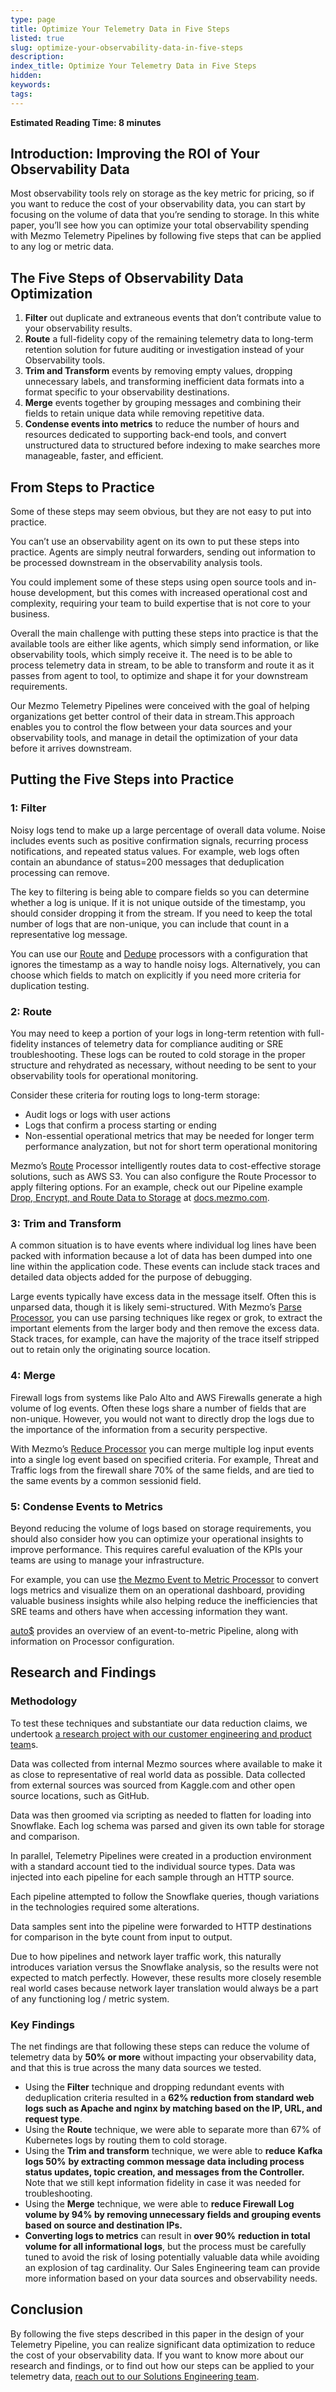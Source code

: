 ```yaml
---
type: page
title: Optimize Your Telemetry Data in Five Steps
listed: true
slug: optimize-your-observability-data-in-five-steps
description: 
index_title: Optimize Your Telemetry Data in Five Steps
hidden: 
keywords: 
tags: 
---
```


**Estimated Reading Time: 8 minutes**

## Introduction: Improving the ROI of Your Observability Data

Most observability tools rely on storage as the key metric for pricing, so if you want to reduce the cost of your observability data, you can start by focusing on the volume of data that you’re sending to storage. In this white paper, you’ll see how you can optimize your total observability spending with Mezmo Telemetry Pipelines by following five steps that can be applied to any log or metric data. 

## The Five Steps of Observability Data Optimization

1. **Filter** out duplicate and extraneous events that don’t contribute value to your observability results.
2. **Route** a full-fidelity copy of the remaining telemetry data to long-term retention solution for future auditing or investigation instead of your Observability tools.
3. **Trim and Transform** events by removing empty values, dropping unnecessary labels, and transforming inefficient data formats into a format specific to your observability destinations.
4. **Merge** events together  by grouping messages and combining their fields to retain unique data while removing repetitive data.
5. **Condense events into metrics** to reduce the number of hours and resources dedicated to supporting back-end tools, and convert unstructured data to structured before indexing to make searches more manageable, faster, and efficient.

## From Steps to Practice

Some of these steps may seem obvious, but they are not easy to put into practice. 

You can’t use an observability agent on its own to put these steps into practice. Agents are simply neutral forwarders, sending out information to be processed downstream in the observability analysis tools. 

You could implement some of these steps using open source tools and in-house development, but this comes with increased operational cost and complexity, requiring your team to build expertise that is not core to your business. 

Overall the main challenge with putting these steps into practice is that the available tools are either like agents, which simply send information, or like observability tools, which simply receive it. The need is to be able to process telemetry data in stream, to be able to transform and route it as it passes from agent to tool, to optimize and shape it for your downstream requirements. 

Our Mezmo Telemetry Pipelines were conceived with the goal of helping organizations get better control of their data in stream.This approach enables you to control the flow between your data sources and your observability tools, and manage in detail the optimization of your data before it arrives downstream.

## Putting the Five Steps into Practice

### 1: Filter

Noisy logs tend to make up a large percentage of overall data volume. Noise includes events such as positive confirmation signals, recurring process notifications, and repeated status values. For example, web logs often contain an abundance of status=200 messages that deduplication processing can remove. 

The key to filtering is being able to compare fields so you can determine whether a log is unique. If it is not unique outside of the timestamp, you should consider dropping it from the stream. If you need to keep the total number of logs that are non-unique, you can include that count in a representative log message.

You can use  our [Route](https://docs.mezmo.com/telemetry-pipelines/route-processor) and [Dedupe](https://docs.mezmo.com/telemetry-pipelines/dedupe-processor) processors with a configuration that ignores the timestamp as a way to handle noisy logs. Alternatively, you can choose which fields to match on explicitly if you need more criteria for duplication testing.

### 2:  Route

You may need to keep a portion of your logs in long-term retention with full-fidelity instances of telemetry data for compliance auditing or SRE troubleshooting. These logs can be routed to cold storage in the proper structure and rehydrated as necessary, without needing to be sent to your observability tools for operational monitoring.

Consider these criteria for routing logs to long-term storage:

- Audit logs or logs with user actions
- Logs that confirm a process starting or ending
- Non-essential operational metrics that may be needed for longer term performance analyzation, but not for short term operational monitoring

Mezmo’s [Route](https://docs.mezmo.com/telemetry-pipelines/route-processor) Processor intelligently routes data to cost-effective storage solutions, such as AWS S3. You can also configure the Route Processor to apply filtering options. For an example, check out our Pipeline example [Drop, Encrypt, and Route Data to Storage](https://docs.mezmo.com/telemetry-pipelines/pipeline-architecture-encryption) at [docs.mezmo.com](https://docs.mezmo.com).  

### 3:  Trim and Transform

A common situation is to have events where individual log lines have been packed with information because a lot of data has been dumped into one line within the application code. These events  can include stack traces and detailed data objects added for the purpose of debugging.

Large events typically have excess data in the message itself. Often this is unparsed data, though it is likely semi-structured. With Mezmo’s [Parse Processor](https://docs.mezmo.com/telemetry-pipelines/parse-process), you can use parsing techniques like regex or grok, to extract the important elements from the larger body and then remove the excess data. Stack traces, for example, can have the majority of the trace itself stripped out to retain only the originating source location. 

### 4: Merge

Firewall logs from systems like Palo Alto and AWS Firewalls generate a high volume of log events. Often these logs share a number of fields that are non-unique. However, you would not want to directly drop the logs due to the importance of the information from a security perspective.

With Mezmo’s [Reduce Processor](https://docs.mezmo.com/telemetry-pipelines/reduce-processor) you can merge multiple log input events into a single log event based on specified criteria. For example, Threat and Traffic logs from the firewall share 70% of the same fields, and are tied to the same events by a common sessionid field. 

### 5: Condense Events to Metrics

Beyond  reducing the volume of logs based on storage requirements, you should also  consider how you can optimize your operational insights to improve performance. This requires careful evaluation of the KPIs your teams are using to manage your infrastructure.

For example, you can use [the Mezmo Event to Metric Processor](https://docs.mezmo.com/telemetry-pipelines/event-to-metric-processor) to convert logs metrics and visualize them on an operational dashboard, providing valuable business insights while also helping reduce the inefficiencies that SRE teams and others have when accessing information they want.

[auto$](/practioner-guide-data-optimization/pipeline-example--convert-200-events-to-metrics) provides an overview of an event-to-metric Pipeline, along with information on Processor configuration. 

## Research and Findings

### Methodology

To test these techniques and substantiate our data reduction claims, we undertook  [a research project with our customer engineering and product team](https://docs.mezmo.com/practioner-guide-data-optimization/analysis-data-reduction-techniques)s. 

Data was collected from internal Mezmo sources where available to make it as close to representative of real world data as possible. Data collected from external sources was sourced from Kaggle.com and other open source locations, such as GitHub.

Data was then groomed via scripting as needed to flatten for loading into Snowflake. Each log schema was parsed and given its own table for storage and comparison.

In parallel, Telemetry Pipelines were created in a production environment with a standard account tied to the individual source types. Data was injected into each pipeline for each sample through an HTTP source.

Each pipeline attempted to follow the Snowflake queries, though variations in the technologies required some alterations.

Data samples sent into the pipeline were forwarded to HTTP destinations for comparison in the byte count from input to output.

Due to how pipelines and network layer traffic work, this naturally introduces variation versus the Snowflake analysis, so the results were not expected to match perfectly. However, these results more closely resemble real world cases because network layer translation would always be a part of any functioning log / metric system.

### Key Findings

The net findings are that following these steps can reduce the volume of telemetry data by **50% or more** without impacting your observability data, and that this is true across the many data sources we tested. 

- Using the **Filter** technique and dropping redundant events with deduplication criteria resulted in a **62% reduction from standard web logs such as Apache and nginx by matching based on the IP, URL, and request type**.
- Using the **Route** technique, we were able to separate more than 67% of Kubernetes logs by routing them to cold storage. 
- Using the **Trim and transform** technique, we were able to **reduce** **Kafka logs 50%** **by extracting common message data including process status updates, topic creation, and messages from the Controller.** Note that we still kept information fidelity in case it was needed for troubleshooting.
- Using the **Merge** technique, we were able to **reduce Firewall Log volume by 94% by removing unnecessary fields and grouping events based on source and destination IPs.**
- **Converting logs to metrics** can result in **over 90%** **reduction in total volume for all informational logs**, but the process must be carefully tuned to avoid the risk of losing potentially valuable data while avoiding an explosion of tag cardinality. Our Sales Engineering team can provide more information based on your data sources and observability needs. 

## Conclusion

By following the five steps described in this paper in the design of your Telemetry Pipeline, you can realize significant data optimization to reduce the cost of your observability data. If you want to know more about our research and findings, or to find out how our steps can be applied to your telemetry data, [reach out to our Solutions Engineering team](https://go.mezmo.com/schedule-a-demo?utm_medium=docs&amp;utm_source=docs-paid&amp;utm_campaign=practitioners-guide).